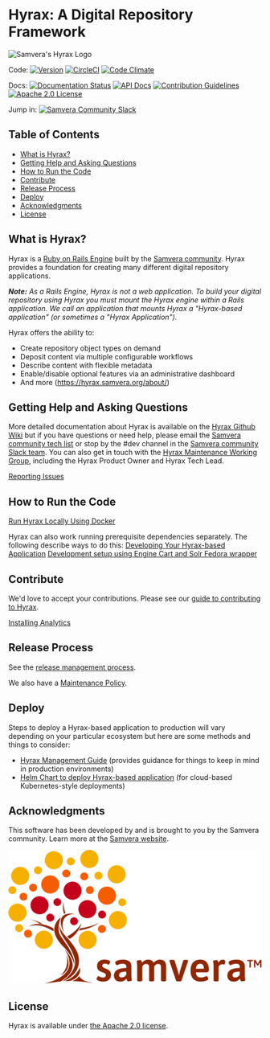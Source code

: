 # Hyrax: A Digital Repository Framework

![Samvera's Hyrax Logo](https://raw.githubusercontent.com/samvera/hyrax/gh-pages/assets/images/hyrax_logo_horizontal_white_background.png)

Code: [![Version](https://badge.fury.io/rb/hyrax.png)](http://badge.fury.io/rb/hyrax)
[![CircleCI](https://circleci.com/gh/samvera/hyrax.svg?style=svg)](https://circleci.com/gh/samvera/hyrax)
[![Code Climate](https://codeclimate.com/github/samvera/hyrax/badges/gpa.svg)](https://codeclimate.com/github/samvera/hyrax)

Docs: [![Documentation Status](https://inch-ci.org/github/samvera/hyrax.svg?branch=master)](https://inch-ci.org/github/samvera/hyrax)
[![API Docs](http://img.shields.io/badge/API-docs-blue.svg)](http://rubydoc.info/gems/hyrax)
[![Contribution Guidelines](http://img.shields.io/badge/CONTRIBUTING-Guidelines-blue.svg)](./.github/CONTRIBUTING.md)
[![Apache 2.0 License](http://img.shields.io/badge/APACHE2-license-blue.svg)](./LICENSE)

Jump in: [![Samvera Community Slack](https://img.shields.io/badge/samvera-slack-blueviolet)](https://samvera.slack.com/)

## Table of Contents

* [What is Hyrax?](#what-is-hyrax)
* [Getting Help and Asking Questions](#getting-help-and-asking-questions)
* [How to Run the Code](#how-to-run-the-code)
* [Contribute](#contribute)
* [Release Process](#release-process)
* [Deploy](#deploy)
* [Acknowledgments](#acknowledgments)
* [License](#license)

## What is Hyrax?

Hyrax is a [Ruby on Rails Engine](https://guides.rubyonrails.org/engines.html) built by the [Samvera community](https://samvera.org). Hyrax provides a foundation for creating many different digital repository applications.

_**Note:** As a Rails Engine, Hyrax is not a web application. To build your digital repository using Hyrax you must mount the Hyrax engine within a Rails application. We call an application that mounts Hyrax a "Hyrax-based application" (or sometimes a "Hyrax Application")._

Hyrax offers the ability to:

* Create repository object types on demand
* Deposit content via multiple configurable workflows
* Describe content with flexible metadata
* Enable/disable optional features via an administrative dashboard
* And more (https://hyrax.samvera.org/about/)

## Getting Help and Asking Questions

More detailed documentation about Hyrax is available on the [Hyrax Github Wiki](https://github.com/samvera/hyrax/wiki) but if you have questions or need help, please email the [Samvera community tech list](https://samvera.atlassian.net/wiki/spaces/samvera/pages/1171226735/Samvera+Community+Email+Lists#Samvera-Tech-(15-20-messages-per-week-on-average)) or stop by the #dev channel in the [Samvera community Slack team](https://samvera.atlassian.net/wiki/spaces/samvera/pages/405211682/Getting+Started+in+the+Samvera+Community#Join-the-Samvera-Slack-workspace). You can also get in touch with the [Hyrax Maintenance Working Group](https://samvera.atlassian.net/wiki/spaces/samvera/pages/496632295/Hyrax+Maintenance+Working+Group), including the Hyrax Product Owner and Hyrax Tech Lead.

[Reporting Issues](./.github/SUPPORT.md) 

## How to Run the Code

[Run Hyrax Locally Using Docker](./CONTAINERS.md)

Hyrax can also work running prerequisite dependencies separately. The following describe ways to do this:
[Developing Your Hyrax-based Application](.documentation/developing-your-hyrax-based-app.md)
[Development setup using Engine Cart and Solr Fedora wrapper](https://github.com/samvera/hyrax/wiki/Development-setup-using-Engine-Cart-and-Solr---Fedora-wrapper)

## Contribute

We'd love to accept your contributions. Please see our [guide to contributing to Hyrax](./.github/CONTRIBUTING.md).

[Installing Analytics](https://github.com/samvera/hyrax/wiki/Hyrax-Management-Guide#installing-analytics)

## Release Process

See the [release management process](https://github.com/samvera/hyrax/wiki/Release-management-process).

We also have a [Maintenance Policy](./documentation/MAINTENANCE.md).

## Deploy

Steps to deploy a Hyrax-based application to production will vary depending on your particular ecosystem but here are some methods and things to consider:
* [Hyrax Management Guide](https://github.com/samvera/hyrax/wiki/Hyrax-Management-Guide) (provides guidance for things to keep in mind in production environments)
* [Helm Chart to deploy Hyrax-based application](./CONTAINERS.md#deploying-to-production) (for cloud-based Kubernetes-style deployments)

## Acknowledgments

This software has been developed by and is brought to you by the Samvera community.  Learn more at the
[Samvera website](http://samvera.org/).

![Samvera Logo](./samvera-fall-TM3.svg)

## License

Hyrax is available under [the Apache 2.0 license](LICENSE).